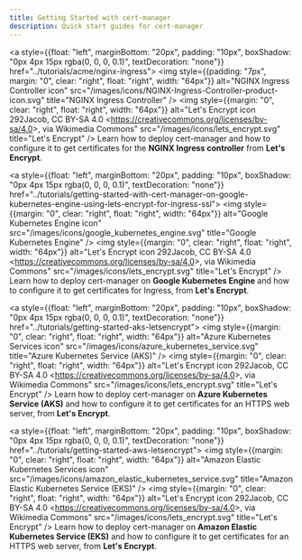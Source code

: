 ```yaml
---
title: Getting Started with cert-manager
description: Quick start guides for cert-manager
---
```

<a style={{float: "left", marginBottom: "20px", padding: "10px", boxShadow: "0px 4px 15px rgba(0, 0, 0, 0.1)", textDecoration: "none"}}
    href="../tutorials/acme/nginx-ingress">
        <img style={{padding: "7px", margin: "0", clear: "right", float: "right", width: "64px"}}
            alt="NGINX Ingress Controller icon" src="/images/icons/NGINX-Ingress-Controller-product-icon.svg"
            title="NGINX Ingress Controller" />
        <img style={{margin: "0", clear: "right", float: "right", width: "64px"}}
            alt="Let&#039;s Encrypt icon 292Jacob, CC BY-SA 4.0 &lt;https://creativecommons.org/licenses/by-sa/4.0&gt;, via Wikimedia Commons" src="/images/icons/lets_encrypt.svg"
            title="Let's Encrypt" />
        Learn how to deploy cert-manager and how to configure it to get certificates for the **NGINX Ingress controller** from **Let's Encrypt**.
</a>

<a style={{float: "left", marginBottom: "20px", padding: "10px", boxShadow: "0px 4px 15px rgba(0, 0, 0, 0.1)", textDecoration: "none"}}
    href="../tutorials/getting-started-with-cert-manager-on-google-kubernetes-engine-using-lets-encrypt-for-ingress-ssl">
        <img style={{margin: "0", clear: "right", float: "right", width: "64px"}}
            alt="Google Kubernetes Engine icon" src="/images/icons/google_kubernetes_engine.svg"
            title="Google Kubernetes Engine" />
        <img style={{margin: "0", clear: "right", float: "right", width: "64px"}}
            alt="Let&#039;s Encrypt icon 292Jacob, CC BY-SA 4.0 &lt;https://creativecommons.org/licenses/by-sa/4.0&gt;, via Wikimedia Commons" src="/images/icons/lets_encrypt.svg"
            title="Let's Encrypt" />
        Learn how to deploy cert-manager on **Google Kubernetes Engine** and how to configure it to get certificates for Ingress, from **Let's Encrypt**.
</a>

<a style={{float: "left", marginBottom: "20px", padding: "10px", boxShadow: "0px 4px 15px rgba(0, 0, 0, 0.1)", textDecoration: "none"}}
    href="../tutorials/getting-started-aks-letsencrypt">
        <img style={{margin: "0", clear: "right", float: "right", width: "64px"}}
            alt="Azure Kubernetes Services icon" src="/images/icons/azure_kubernetes_service.svg"
            title="Azure Kubernetes Service (AKS)" />
        <img style={{margin: "0", clear: "right", float: "right", width: "64px"}}
            alt="Let&#039;s Encrypt icon 292Jacob, CC BY-SA 4.0 &lt;https://creativecommons.org/licenses/by-sa/4.0&gt;, via Wikimedia Commons" src="/images/icons/lets_encrypt.svg"
            title="Let's Encrypt" />
        Learn how to deploy cert-manager on **Azure Kubernetes Service (AKS)** and how to configure it to get certificates for an HTTPS web server, from **Let's Encrypt**.
</a>

<a style={{float: "left", marginBottom: "20px", padding: "10px", boxShadow: "0px 4px 15px rgba(0, 0, 0, 0.1)", textDecoration: "none"}}
    href="../tutorials/getting-started-aws-letsencrypt">
        <img style={{margin: "0", clear: "right", float: "right", width: "64px"}}
            alt="Amazon Elastic Kubernetes Services icon" src="/images/icons/amazon_elastic_kubernetes_service.svg"
            title="Amazon Elastic Kubernetes Service (EKS)" />
        <img style={{margin: "0", clear: "right", float: "right", width: "64px"}}
            alt="Let&#039;s Encrypt icon 292Jacob, CC BY-SA 4.0 &lt;https://creativecommons.org/licenses/by-sa/4.0&gt;, via Wikimedia Commons" src="/images/icons/lets_encrypt.svg"
            title="Let's Encrypt" />
        Learn how to deploy cert-manager on **Amazon Elastic Kubernetes Service (EKS)** and how to configure it to get certificates for an HTTPS web server, from **Let's Encrypt**.
</a>
